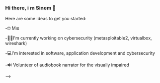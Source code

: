 ### Hi there, i m Sinem 👋



Here are some ideas to get you started:

-🤓 Mıs

-👩‍💻I'm currently working on cybersecurity (metasploitable2, virtualbox, wireshark)

-💻I'm interested in software, application development and cybersecurity

-🔊 Volunteer of  audiobook narrator for the visually impaired

-->
